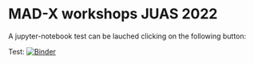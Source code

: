 # MAD-X workshops JUAS 2022

A jupyter-notebook test can be lauched clicking on the following button:

Test: [![Binder](https://mybinder.org/badge_logo.svg)](https://mybinder.org/v2/gh/fusterma/MADX_JUAS2022/HEAD?filepath=test.ipynb) 

